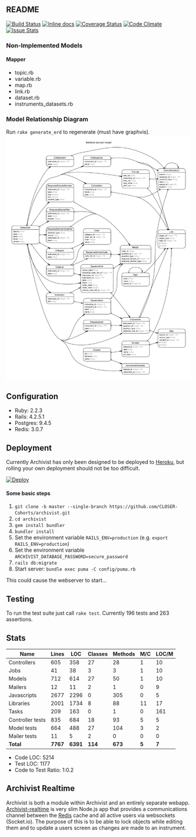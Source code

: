 ## README

[![Build Status](https://travis-ci.org/CLOSER-Cohorts/archivist.svg?branch=develop)](https://travis-ci.org/CLOSER-Cohorts/archivist)
[![Inline docs](http://inch-ci.org/github/CLOSER-Cohorts/archivist.svg?branch=develop)](http://inch-ci.org/github/CLOSER-Cohorts/archivist)
[![Coverage Status](https://coveralls.io/repos/github/CLOSER-Cohorts/archivist/badge.svg?branch=develop)](https://coveralls.io/github/CLOSER-Cohorts/archivist?branch=master)
[![Code Climate](https://codeclimate.com/github/CLOSER-Cohorts/archivist/badges/gpa.svg)](https://codeclimate.com/github/CLOSER-Cohorts/archivist)
[![Issue Stats](http://issuestats.com/github/CLOSER-Cohorts/archivist/badge/issue)](http://issuestats.com/github/CLOSER-Cohorts/archivist)

### Non-Implemented Models
#### Mapper
* topic.rb
* variable.rb
* map.rb
* link.rb
* dataset.rb
* instruments_datasets.rb

### Model Relationship Diagram
Run `rake generate_erd` to regenerate (must have graphvis).
![](/app/assets/images/diagrams/erd.png)

## Configuration
* Ruby: 2.2.3
* Rails: 4.2.5.1
* Postgres: 9.4.5
* Redis: 3.0.7

## Deployment
Currently Archivist has only been designed to be deployed to [Heroku][heroku], but rolling your own deployment should not be too difficult.

[![Deploy](https://www.herokucdn.com/deploy/button.svg)](https://heroku.com/deploy?template=https://github.com/CLOSER-Cohorts/archivist/tree/master)

#### Some basic steps
1. `git clone -b master --single-branch https://github.com/CLOSER-Cohorts/archivist.git`
2. `cd archivist`
3. `gem install bundler`
4. `bundler install`
5. Set the environment variable  `RAILS_ENV=production` (e.g. `export RAILS_ENV=production`)
6. Set the environment variable  `ARCHIVIST_DATABASE_PASSWORD=secure_password`
7. `rails db:migrate`
8. Start server: `bundle exec puma -C config/puma.rb`

This could cause the webserver to start...

## Testing
To run the test suite just call `rake test`. Currently 196 tests and 263 assertions.

## Stats
| Name                 |  Lines |     LOC | Classes | Methods | M/C | LOC/M |
|----------------------|--------|---------|---------|---------|-----|-------|
| Controllers          |    605 |     358 |      27 |      28 |   1 |    10 |
| Jobs                 |     41 |     38  |       3 |       3 |   1 |    10 |
| Models               |    712 |     614 |      27 |      50 |   1 |    10 |
| Mailers              |     12 |      11 |       2 |       1 |   0 |     9 |
| Javascripts          |   2677 |    2296 |       0 |     305 |   0 |     5 |
| Libraries            |   2001 |    1734 |       8 |      88 |  11 |    17 |
| Tasks                |    209 |     163 |       0 |       1 |   0 |   161 |
| Controller tests     |    835 |     684 |      18 |      93 |   5 |     5 |
| Model tests          |    664 |     488 |      27 |     104 |   3 |     2 |
| Mailer tests         |     11 |       5 |       2 |       0 |   0 |     0 |
| **Total**            |**7767**| **6391**|  **114**| **673** |**5**|  **7**|

  - Code LOC: 5214
  - Test LOC: 1177
  - Code to Test Ratio: 1:0.2

## Archivist Realtime
Archivist is both a module within Archivist and an entirely separate webapp. [Archivist-realtime][realtime] is very slim Node.js app that provides a communications channel between the [Redis][redis] cache and all active users via websockets (Socket.io). The purpose of this is to be able to lock objects while editing them and to update a users screen as changes are made to an instrument.

[realtime]: https://github.com/CLOSER-Cohorts/archivist-realtime
[redis]: http://redis.io
[heroku]: http://heroku.com
